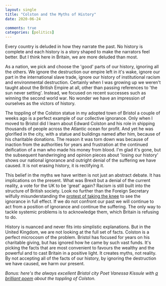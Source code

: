 ```yaml
---
layout: single
title: "Colston and the Myths of History"
date: 2020-06-24

comments: true
categories: [politics]
---
```

Every country is deluded in how they narrate the past. No history is complete and each history is a story shaped to make the narrators feel better. But I think here in Britain, we are more deluded than most.
<!--more-->
As a nation, we pick and choose the 'good' parts of our history, ignoring all the others. We ignore the destruction our empire left in it's wake, ignore our part in the international slave trade, ignore our history of institutional racism and environmental destruction. Certainly when I was growing up we weren't taught about the British Empire at all, other than passing references to 'the sun never setting'. Instead, we focused on recent successes such as winning the second world war. No wonder we have an impression of ourselves as the victors of history.

The toppling of the Colston statue in my adopted town of Bristol a couple of weeks ago is a perfect example of our collective ignorance. Only when I moved to Bristol did I learn about Edward Colston and his role in shipping thousands of people across the Atlantic ocean for profit. And yet he was glorified in the city, with a statue and buildings named after him, because of his charitable donations. The reason it was torn down was because of inaction from the authorities for years and frustration at the continued deification of a man who made his money from blood. I'm glad it's gone, but the subsequent handwringing and opinion pieces about 'losing our history' shows our national ignorance and outright denial of the suffering we have caused. It is not erasing history, it is rectifying it.

This belief in the myths we have written is not just an abstract debate. It has implications on the present. What was Brexit but a denial of the current reality, a vote for the UK to be 'great' again? Racism is still built into the structure of British society. Look no further than the Foreign Secretary wilfully misunderstanding the [protest of taking the knee](https://www.ft.com/content/266dfed0-565f-4fe9-b137-ee1a3f9ecd3c) to see the ignorance in full effect. If we do not confront our past we will continue to act from a position of ignorance and continue the suffering. The only way to tackle systemic problems is to acknowledge them, which Britain is refusing to do.

History is nuanced and never fits into simplistic explanations. But in the United Kingdom, we are not looking at the full set of facts. Colston is a perfect microcosm of the problem. Bristol has focused for years on his charitable giving, but has ignored how he came by such vast funds. It's picking the facts that are most convenient to favours the wealthy and the powerful and to cast Britain in a positive light. It creates myths, not reality. By not accepting all of the facts of our history, by ignoring the destruction we have caused, we harm our present.

*Bonus: here's the always excellent Bristol city Poet Vanessa Kissule with [a brilliant poem](https://youtu.be/b3DKfaK50AU) about the toppling of Colston.*
